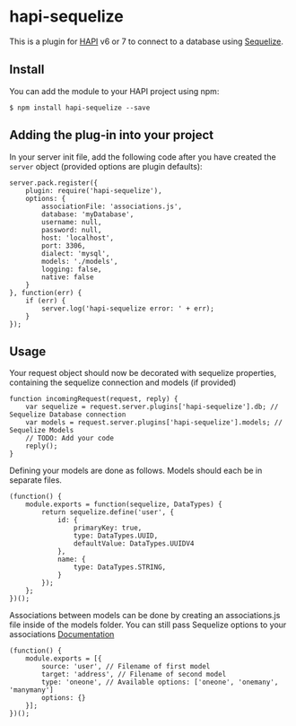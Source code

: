 # hapi-sequelize

This is a plugin for [HAPI](http://hapijs.com/) v6 or 7 to connect to a database using [Sequelize](http://sequelizejs.com/). 

## Install

You can add the module to your HAPI project using npm:

    $ npm install hapi-sequelize --save

## Adding the plug-in into your project

In your server init file, add the following code after you have created the `server` object (provided options are plugin defaults):

    server.pack.register({
        plugin: require('hapi-sequelize'),
        options: {
            associationFile: 'associations.js',
            database: 'myDatabase',
            username: null,
            password: null,
            host: 'localhost',
            port: 3306,
            dialect: 'mysql',
            models: './models',
            logging: false,
            native: false
        }
    }, function(err) {
        if (err) {
            server.log('hapi-sequelize error: ' + err);
        }
    });

## Usage

Your request object should now be decorated with sequelize properties, containing the sequelize connection and models (if provided)

    function incomingRequest(request, reply) {
        var sequelize = request.server.plugins['hapi-sequelize'].db; // Sequelize Database connection
        var models = request.server.plugins['hapi-sequelize'].models; // Sequelize Models
        // TODO: Add your code
        reply();
    }

Defining your models are done as follows. Models should each be in separate files.

    (function() {
        module.exports = function(sequelize, DataTypes) {
            return sequelize.define('user', {
                id: {
                    primaryKey: true,
                    type: DataTypes.UUID,
                    defaultValue: DataTypes.UUIDV4
                },
                name: {
                    type: DataTypes.STRING,
                }
            });
        };
    })();

Associations between models can be done by creating an associations.js file inside of the models folder. You can still pass Sequelize options to your associations [Documentation](http://sequelizejs.com/docs/latest/associations#one-to-one)

    (function() {
        module.exports = [{
            source: 'user', // Filename of first model
            target: 'address', // Filename of second model
            type: 'oneone', // Available options: ['oneone', 'onemany', 'manymany']
            options: {}
        }];
    })();